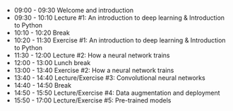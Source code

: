* 09:00 - 09:30  Welcome and introduction
* 09:30 - 10:10 Lecture #1: An introduction to deep learning & Introduction to Python
* 10:10 - 10:20 Break
* 10:20 - 11:30 Exercise #1: An introduction to deep learning & Introduction to Python
* 11:30 - 12:00 Lecture #2: How a neural network trains
* 12:00 - 13:00 Lunch break
* 13:00 - 13:40 Exercise #2: How a neural network trains
* 13:40 - 14:40 Lecture/Exercise #3: Convolutional neural networks
* 14:40 - 14:50 Break
* 14:50 - 15:50 Lecture/Exercise #4: Data augmentation and deployment
* 15:50 - 17:00 Lecture/Exercise #5: Pre-trained models

